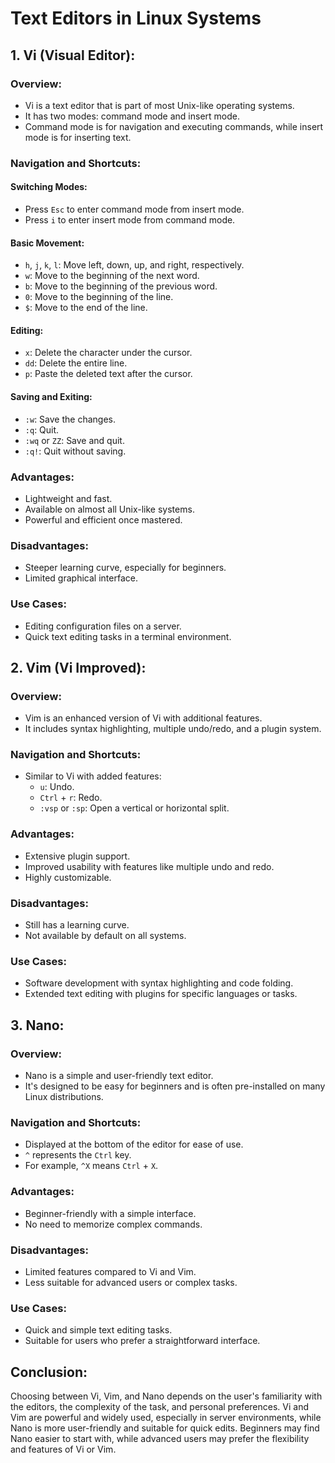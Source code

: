 # Text Editors in Linux Systems

## 1. Vi (Visual Editor):

### Overview:
- Vi is a text editor that is part of most Unix-like operating systems.
- It has two modes: command mode and insert mode.
- Command mode is for navigation and executing commands, while insert mode is for inserting text.

### Navigation and Shortcuts:
#### Switching Modes: 
- Press `Esc` to enter command mode from insert mode.
- Press `i` to enter insert mode from command mode.

#### Basic Movement:
- `h`, `j`, `k`, `l`: Move left, down, up, and right, respectively.
- `w`: Move to the beginning of the next word.
- `b`: Move to the beginning of the previous word.
- `0`: Move to the beginning of the line.
- `$`: Move to the end of the line.

#### Editing:
- `x`: Delete the character under the cursor.
- `dd`: Delete the entire line.
- `p`: Paste the deleted text after the cursor.

#### Saving and Exiting:
- `:w`: Save the changes.
- `:q`: Quit.
- `:wq` or `ZZ`: Save and quit.
- `:q!`: Quit without saving.

### Advantages:
- Lightweight and fast.
- Available on almost all Unix-like systems.
- Powerful and efficient once mastered.

### Disadvantages:
- Steeper learning curve, especially for beginners.
- Limited graphical interface.

### Use Cases:
- Editing configuration files on a server.
- Quick text editing tasks in a terminal environment.

## 2. Vim (Vi Improved):

### Overview:
- Vim is an enhanced version of Vi with additional features.
- It includes syntax highlighting, multiple undo/redo, and a plugin system.

### Navigation and Shortcuts:
- Similar to Vi with added features:
  - `u`: Undo.
  - `Ctrl` + `r`: Redo.
  - `:vsp` or `:sp`: Open a vertical or horizontal split.

### Advantages:
- Extensive plugin support.
- Improved usability with features like multiple undo and redo.
- Highly customizable.

### Disadvantages:
- Still has a learning curve.
- Not available by default on all systems.

### Use Cases:
- Software development with syntax highlighting and code folding.
- Extended text editing with plugins for specific languages or tasks.

## 3. Nano:

### Overview:
- Nano is a simple and user-friendly text editor.
- It's designed to be easy for beginners and is often pre-installed on many Linux distributions.

### Navigation and Shortcuts:
- Displayed at the bottom of the editor for ease of use.
- `^` represents the `Ctrl` key.
- For example, `^X` means `Ctrl` + `X`.

### Advantages:
- Beginner-friendly with a simple interface.
- No need to memorize complex commands.

### Disadvantages:
- Limited features compared to Vi and Vim.
- Less suitable for advanced users or complex tasks.

### Use Cases:
- Quick and simple text editing tasks.
- Suitable for users who prefer a straightforward interface.

## Conclusion:
Choosing between Vi, Vim, and Nano depends on the user's familiarity with the editors, the complexity of the task, and personal preferences. Vi and Vim are powerful and widely used, especially in server environments, while Nano is more user-friendly and suitable for quick edits. Beginners may find Nano easier to start with, while advanced users may prefer the flexibility and features of Vi or Vim.
